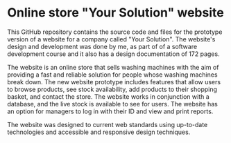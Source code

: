 # Online store "Your Solution" website
This GitHub repository contains the source code and files for the prototype version of a website for a company called "Your Solution". 
The website's design and development was done by me, as part of of a software development course and it also has a design documentation of 172 pages.

The website is an online store that sells washing machines with the aim of providing a fast and reliable solution for people whose washing machines break down.
The new website prototype includes features that allow users to browse products, see stock availability, add products to their shopping basket, and contact the store. The website works in conjunction with a database, and the live stock is available to see for users.
The website has an option for managers to log in with their ID and view and print reports. 

The website was designed to current web standards using up-to-date technologies and accessible and responsive design techniques.
